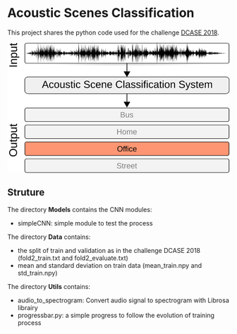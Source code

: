 # Acoustic Scenes Classification

This project shares the python code used for the challenge [DCASE 2018](http://dcase.community/challenge2018/index).

![alt text](https://raw.githubusercontent.com/Splumecocq/AcousticScenesClassification/master/Image/Schema-acoustic-scene-classification.png)

## Struture
The directory **Models** contains the CNN modules:
* simpleCNN: simple module to test the process

The directory **Data** contains:
* the split of train and validation as in the challenge DCASE 2018 (fold2_train.txt and fold2_evaluate.txt)
* mean and standard deviation on train data (mean_train.npy and std_train.npy)

The directory **Utils** contains:
* audio_to_spectrogram: Convert audio signal to spectrogram with Librosa librairy
* progressbar.py: a simple progress to follow the evolution of training process



